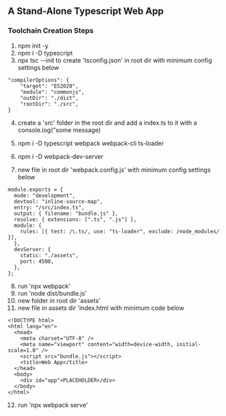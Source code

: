 ## A Stand-Alone Typescript Web App

### Toolchain Creation Steps

1. npm init -y
2. npm i -D typescript
3. npx tsc --init to create 'tsconfig.json' in root dir with minimum config settings below

```{
"compilerOptions": {
    "target": "ES2020",
    "module": "commonjs",
    "outDir": "./dist",
    "rootDir": "./src",
}
```

4. create a 'src' folder in the root dir and add a index.ts to it with a console.log("some message)

5. npm i -D typescript webpack webpack-cli ts-loader
6. npm i -D webpack-dev-server
7. new file in root dir 'webpack.config.js' with minimum config settings below

```
module.exports = {
  mode: "development",
  devtool: "inline-source-map",
  entry: "/src/index.ts",
  output: { filename: "bundle.js" },
  resolve: { extensions: [".ts", ".js"] },
  module: {
    rules: [{ test: /\.ts/, use: "ts-loader", exclude: /node_modules/ }],
  },
  devServer: {
    static: "./assets",
    port: 4500,
  },
};
```

8. run 'npx webpack'
9. run 'node dist/bundle.js'
10. new folder in root dir 'assets'
11. new file in assets dir 'index.html with minimum code below

```
<!DOCTYPE html>
<html lang="en">
  <head>
    <meta charset="UTF-8" />
    <meta name="viewport" content="width=device-width, initial-scale=1.0" />
    <script src="bundle.js"></script>
    <title>Web App</title>
  </head>
  <body>
    <div id="app">PLACEHOLDER</div>
  </body>
</html>
```

12. run 'npx webpack serve'

